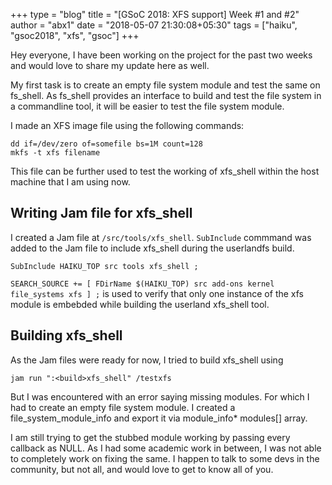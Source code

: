 +++
type = "blog"
title = "[GSoC 2018: XFS support] Week #1 and #2"
author = "abx1"
date = "2018-05-07 21:30:08+05:30"
tags = ["haiku", "gsoc2018", "xfs", "gsoc"]
+++

Hey everyone, I have been working on the project for the past two weeks and would love to share my update here as well.

My first task is to create an empty file system module and test the same on fs_shell. As fs_shell provides an interface to build and test the file system in a commandline tool, it will be easier to test the file system module.

I made an XFS image file using the following commands:

	dd if=/dev/zero of=somefile bs=1M count=128 
	mkfs -t xfs filename

This file can be further used to test the working of xfs_shell within the host machine that I am using now.

## Writing Jam file for xfs_shell

I created a Jam file at `/src/tools/xfs_shell`. `SubInclude` commmand was added to the Jam file to include xfs_shell during the userlandfs build.

	SubInclude HAIKU_TOP src tools xfs_shell ;

`SEARCH_SOURCE += [ FDirName $(HAIKU_TOP) src add-ons kernel file_systems xfs ] ;` is used to verify that only one instance of the xfs module is embebded while building the userland xfs_shell tool.

## Building xfs_shell

As the Jam files were ready for now, I tried to build xfs_shell using 

	jam run ":<build>xfs_shell" /testxfs

But I was encountered with an error saying missing modules. For which I had to create an empty file system module. I created a file_system_module_info and export it via module_info* modules[] array.

I am still trying to get the stubbed module working by passing every callback as NULL. As I had some academic work in between, I was not able to completely work on fixing the same. I happen to talk to some devs in the community, but not all, and would love to get to know all of you.



